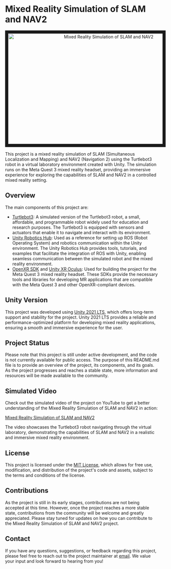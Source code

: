 # Mixed Reality Simulation of SLAM and NAV2

<p align="center">
 <a href="https://www.youtube.com/watch?v=P6f0GDGKtpQ">
   <img src="https://img.youtube.com/vi/P6f0GDGKtpQ/0.jpg" alt="Mixed Reality Simulation of SLAM and NAV2" width="640" height="360" border="10" />
 </a>
</p>

This project is a mixed reality simulation of SLAM (Simultaneous Localization and Mapping) and NAV2 (Navigation 2) using the Turtlebot3 robot in a virtual laboratory environment created with Unity. The simulation runs on the Meta Quest 3 mixed reality headset, providing an immersive experience for exploring the capabilities of SLAM and NAV2 in a controlled mixed reality setting.

## Overview

The main components of this project are:

- [Turtlebot3](https://github.com/ROBOTIS-GIT/turtlebot3): A simulated version of the Turtlebot3 robot, a small, affordable, and programmable robot widely used for education and research purposes. The Turtlebot3 is equipped with sensors and actuators that enable it to navigate and interact with its environment.
- [Unity Robotics Hub](https://github.com/Unity-Technologies/Unity-Robotics-Hub): Used as a reference for setting up ROS (Robot Operating System) and robotics communication within the Unity environment. The Unity Robotics Hub provides tools, tutorials, and examples that facilitate the integration of ROS with Unity, enabling seamless communication between the simulated robot and the mixed reality environment.
- [OpenXR SDK](https://github.com/KhronosGroup/OpenXR-SDK) and [Unity XR Oculus](https://docs.unity3d.com/Manual/com.unity.xr.oculus.html): Used for building the project for the Meta Quest 3 mixed reality headset. These SDKs provide the necessary tools and libraries for developing MR applications that are compatible with the Meta Quest 3 and other OpenXR-compliant devices.

## Unity Version

This project was developed using [Unity 2021 LTS](https://blog.unity.com/engine-platform/introducing-unity-2021-lts), which offers long-term support and stability for the project. Unity 2021 LTS provides a reliable and performance-optimized platform for developing mixed reality applications, ensuring a smooth and immersive experience for the user.

## Project Status

Please note that this project is still under active development, and the code is not currently available for public access. The purpose of this README.md file is to provide an overview of the project, its components, and its goals. As the project progresses and reaches a stable state, more information and resources will be made available to the community.

## Simulated Video

Check out the simulated video of the project on YouTube to get a better understanding of the Mixed Reality Simulation of SLAM and NAV2 in action:

[Mixed Reality Simulation of SLAM and NAV2](https://youtu.be/P6f0GDGKtpQ)

The video showcases the Turtlebot3 robot navigating through the virtual laboratory, demonstrating the capabilities of SLAM and NAV2 in a realistic and immersive mixed reality environment.

## License

This project is licensed under the [MIT License](https://choosealicense.com/licenses/mit/), which allows for free use, modification, and distribution of the project's code and assets, subject to the terms and conditions of the license.

## Contributions

As the project is still in its early stages, contributions are not being accepted at this time. However, once the project reaches a more stable state, contributions from the community will be welcome and greatly appreciated. Please stay tuned for updates on how you can contribute to the Mixed Reality Simulation of SLAM and NAV2 project.

## Contact

If you have any questions, suggestions, or feedback regarding this project, please feel free to reach out to the project maintainer at [email](mailto:prakasharyan25@gmail.com). We value your input and look forward to hearing from you!
